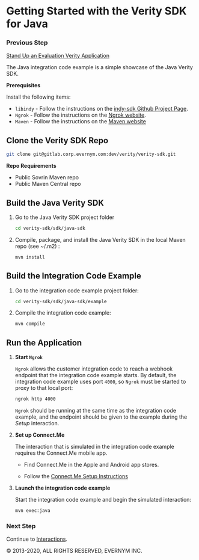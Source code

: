 # Getting Started with the Verity SDK for Java

### Previous Step

[Stand Up an Evaluation Verity Application](../../../README.md#cloud)

The Java integration code example is a simple showcase of the Java Verity SDK.

**Prerequisites**

Install the following items:
* `libindy` - Follow the instructions on the [indy-sdk Github Project Page](https://github.com/hyperledger/indy-sdk#installing-the-sdk).
* `Ngrok` - Follow the instructions on the [Ngrok website](https://ngrok.com/download).
* `Maven` - Follow the instructions on the [Maven website](http://maven.apache.org/download.cgi)

## Clone the Verity SDK Repo 
<!--This step is contingent on how the repo is delivered-->

```sh
git clone git@gitlab.corp.evernym.com:dev/verity/verity-sdk.git
```

**Repo Requirements**

* Public Sovrin Maven repo
* Public Maven Central repo

## Build the Java Verity SDK

1. Go to the Java Verity SDK project folder
  
   ```sh
   cd verity-sdk/sdk/java-sdk
   ```

2. Compile, package, and install the Java Verity SDK in the local Maven repo (see ~/.m2) <!--Is this a reference to somewhere? A link?-->:

   ```sh
   mvn install
   ```

## Build the Integration Code Example

1. Go to the integration code example project folder:
  
   ```sh
   cd verity-sdk/sdk/java-sdk/example
   ```

2. Compile the integration code example:

   ```sh
   mvn compile
   ```
   
## Run the Application

1. **Start `Ngrok`**

   `Ngrok` allows the customer integration code to reach a webhook endpoint that the integration code example starts. By default, the integration code example uses port `4000`, so `Ngrok` must be started to proxy to that local port:
   
   ```sh
   ngrok http 4000
   ```
   
   `Ngrok` should be running at the same time as the integration code example, and the endpoint should be given to the example during the *Setup* interaction.

   <a id="connectme"></a>

1. **Set up Connect.Me**

   The interaction that is simulated in the integration code example requires the Connect.Me mobile app. 

   * Find Connect.Me in the Apple and Android app stores. 

   * Follow the [Connect.Me Setup Instructions](../ConnectMe.md)

   
1. **Launch the integration code example**

   Start the integration code example and begin the simulated interaction:
   
   ```sh
   mvn exec:java
   ``` 
  
### Next Step

Continue to [Interactions](../Interactions.md).

© 2013-2020, ALL RIGHTS RESERVED, EVERNYM INC.